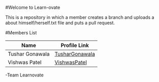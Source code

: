 #Welcome to Learn-ovate

This is a repository in which a member creates a branch and uploads a about himself/herself.txt file and puts a pull request.

#Members List

Name 			        | 	Profile Link
--------------- 	| -------------
Tushar Gonawala		| [TusharGonawala](https://github.com/tushar8049)  
Vishwas Patel		| [VishwasPatel](https://github.com/vrp97)  
-Team Learnovate   
